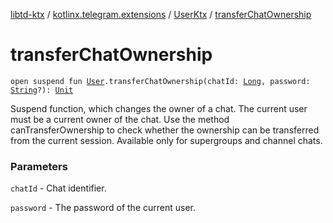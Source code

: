 [libtd-ktx](../../index.md) / [kotlinx.telegram.extensions](../index.md) / [UserKtx](index.md) / [transferChatOwnership](./transfer-chat-ownership.md)

# transferChatOwnership

`open suspend fun `[`User`](https://tdlibx.github.io/td/docs/org/drinkless/td/libcore/telegram/TdApi.User.html)`.transferChatOwnership(chatId: `[`Long`](https://kotlinlang.org/api/latest/jvm/stdlib/kotlin/-long/index.html)`, password: `[`String`](https://kotlinlang.org/api/latest/jvm/stdlib/kotlin/-string/index.html)`?): `[`Unit`](https://kotlinlang.org/api/latest/jvm/stdlib/kotlin/-unit/index.html)

Suspend function, which changes the owner of a chat. The current user must be a current owner
of the chat. Use the method canTransferOwnership to check whether the ownership can be transferred
from the current session. Available only for supergroups and channel chats.

### Parameters

`chatId` - Chat identifier.

`password` - The password of the current user.
